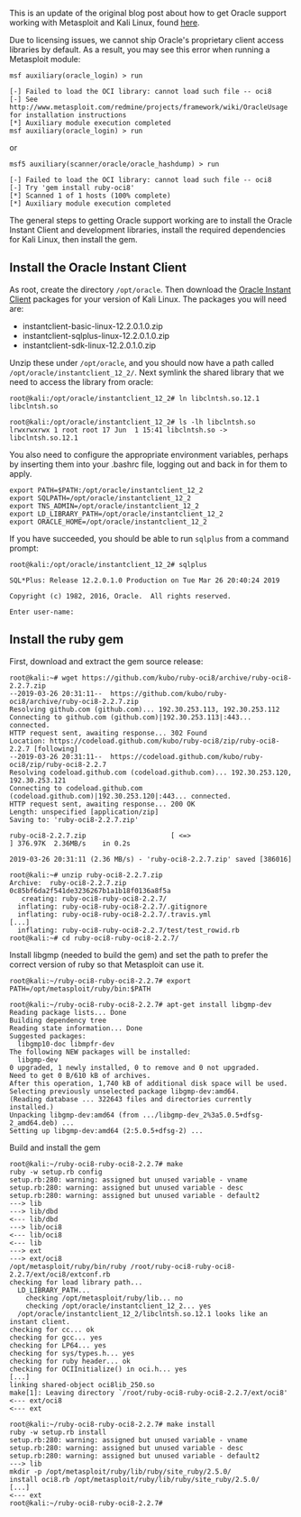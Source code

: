 This is an update of the original blog post about how to get Oracle support working with Metasploit and Kali Linux, found [here](https://leonjza.github.io/blog/2014/08/17/kali-linux-oracle-support/).

Due to licensing issues, we cannot ship Oracle's proprietary client access libraries by default. As a result, you may see this error when running a Metasploit module:

```
msf auxiliary(oracle_login) > run

[-] Failed to load the OCI library: cannot load such file -- oci8
[-] See http://www.metasploit.com/redmine/projects/framework/wiki/OracleUsage for installation instructions
[*] Auxiliary module execution completed
msf auxiliary(oracle_login) > run
```
or
```
msf5 auxiliary(scanner/oracle/oracle_hashdump) > run

[-] Failed to load the OCI library: cannot load such file -- oci8
[-] Try 'gem install ruby-oci8'
[*] Scanned 1 of 1 hosts (100% complete)
[*] Auxiliary module execution completed
```

The general steps to getting Oracle support working are to install the Oracle Instant Client and development libraries, install the required dependencies for Kali Linux, then install the gem.

## Install the Oracle Instant Client
As root, create the directory `/opt/oracle`. Then download the [Oracle Instant Client](http://www.oracle.com/technetwork/database/features/instant-client/index-097480.html) packages for your version of Kali Linux. The packages you will need are:

* instantclient-basic-linux-12.2.0.1.0.zip
* instantclient-sqlplus-linux-12.2.0.1.0.zip
* instantclient-sdk-linux-12.2.0.1.0.zip

Unzip these under `/opt/oracle`, and you should now have a path called `/opt/oracle/instantclient_12_2/`. Next symlink the shared library that we need to access the library from oracle:

```
root@kali:/opt/oracle/instantclient_12_2# ln libclntsh.so.12.1 libclntsh.so

root@kali:/opt/oracle/instantclient_12_2# ls -lh libclntsh.so
lrwxrwxrwx 1 root root 17 Jun  1 15:41 libclntsh.so -> libclntsh.so.12.1
```

You also need to configure the appropriate environment variables, perhaps by inserting them into your .bashrc file, logging out and back in for them to apply.

```
export PATH=$PATH:/opt/oracle/instantclient_12_2
export SQLPATH=/opt/oracle/instantclient_12_2
export TNS_ADMIN=/opt/oracle/instantclient_12_2
export LD_LIBRARY_PATH=/opt/oracle/instantclient_12_2
export ORACLE_HOME=/opt/oracle/instantclient_12_2
```

If you have succeeded, you should be able to run `sqlplus` from a command prompt:
```
root@kali:/opt/oracle/instantclient_12_2# sqlplus

SQL*Plus: Release 12.2.0.1.0 Production on Tue Mar 26 20:40:24 2019

Copyright (c) 1982, 2016, Oracle.  All rights reserved.

Enter user-name:
```

## Install the ruby gem

First, download and extract the gem source release:

```
root@kali:~# wget https://github.com/kubo/ruby-oci8/archive/ruby-oci8-2.2.7.zip
--2019-03-26 20:31:11--  https://github.com/kubo/ruby-oci8/archive/ruby-oci8-2.2.7.zip
Resolving github.com (github.com)... 192.30.253.113, 192.30.253.112
Connecting to github.com (github.com)|192.30.253.113|:443... connected.
HTTP request sent, awaiting response... 302 Found
Location: https://codeload.github.com/kubo/ruby-oci8/zip/ruby-oci8-2.2.7 [following]
--2019-03-26 20:31:11--  https://codeload.github.com/kubo/ruby-oci8/zip/ruby-oci8-2.2.7
Resolving codeload.github.com (codeload.github.com)... 192.30.253.120, 192.30.253.121
Connecting to codeload.github.com (codeload.github.com)|192.30.253.120|:443... connected.
HTTP request sent, awaiting response... 200 OK
Length: unspecified [application/zip]
Saving to: 'ruby-oci8-2.2.7.zip'

ruby-oci8-2.2.7.zip                     [ <=>                                                                ] 376.97K  2.36MB/s    in 0.2s    

2019-03-26 20:31:11 (2.36 MB/s) - 'ruby-oci8-2.2.7.zip' saved [386016]

root@kali:~# unzip ruby-oci8-2.2.7.zip 
Archive:  ruby-oci8-2.2.7.zip
0c85bf6da2f541de3236267b1a1b18f0136a8f5a
   creating: ruby-oci8-ruby-oci8-2.2.7/
  inflating: ruby-oci8-ruby-oci8-2.2.7/.gitignore  
  inflating: ruby-oci8-ruby-oci8-2.2.7/.travis.yml 
[...]
  inflating: ruby-oci8-ruby-oci8-2.2.7/test/test_rowid.rb
root@kali:~# cd ruby-oci8-ruby-oci8-2.2.7/
```

Install libgmp (needed to build the gem) and set the path to prefer the correct version of ruby so that Metasploit can use it.

```
root@kali:~/ruby-oci8-ruby-oci8-2.2.7# export PATH=/opt/metasploit/ruby/bin:$PATH

root@kali:~/ruby-oci8-ruby-oci8-2.2.7# apt-get install libgmp-dev
Reading package lists... Done
Building dependency tree
Reading state information... Done
Suggested packages:
  libgmp10-doc libmpfr-dev
The following NEW packages will be installed:
  libgmp-dev
0 upgraded, 1 newly installed, 0 to remove and 0 not upgraded.
Need to get 0 B/610 kB of archives.
After this operation, 1,740 kB of additional disk space will be used.
Selecting previously unselected package libgmp-dev:amd64.
(Reading database ... 322643 files and directories currently installed.)
Unpacking libgmp-dev:amd64 (from .../libgmp-dev_2%3a5.0.5+dfsg-2_amd64.deb) ...
Setting up libgmp-dev:amd64 (2:5.0.5+dfsg-2) ...
```

Build and install the gem

```
root@kali:~/ruby-oci8-ruby-oci8-2.2.7# make
ruby -w setup.rb config
setup.rb:280: warning: assigned but unused variable - vname
setup.rb:280: warning: assigned but unused variable - desc
setup.rb:280: warning: assigned but unused variable - default2
---> lib
---> lib/dbd
<--- lib/dbd
---> lib/oci8
<--- lib/oci8
<--- lib
---> ext
---> ext/oci8
/opt/metasploit/ruby/bin/ruby /root/ruby-oci8-ruby-oci8-2.2.7/ext/oci8/extconf.rb
checking for load library path...
  LD_LIBRARY_PATH...
    checking /opt/metasploit/ruby/lib... no
    checking /opt/oracle/instantclient_12_2... yes
  /opt/oracle/instantclient_12_2/libclntsh.so.12.1 looks like an instant client.
checking for cc... ok
checking for gcc... yes
checking for LP64... yes
checking for sys/types.h... yes
checking for ruby header... ok
checking for OCIInitialize() in oci.h... yes
[...]
linking shared-object oci8lib_250.so
make[1]: Leaving directory `/root/ruby-oci8-ruby-oci8-2.2.7/ext/oci8'
<--- ext/oci8
<--- ext

root@kali:~/ruby-oci8-ruby-oci8-2.2.7# make install
ruby -w setup.rb install
setup.rb:280: warning: assigned but unused variable - vname
setup.rb:280: warning: assigned but unused variable - desc
setup.rb:280: warning: assigned but unused variable - default2
---> lib
mkdir -p /opt/metasploit/ruby/lib/ruby/site_ruby/2.5.0/
install oci8.rb /opt/metasploit/ruby/lib/ruby/site_ruby/2.5.0/
[...]
<--- ext
root@kali:~/ruby-oci8-ruby-oci8-2.2.7#
```